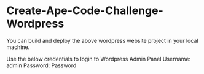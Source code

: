 # Create-Ape-Code-Challenge-Wordpress

You can build and deploy the above wordpress website project in your local machine.

Use the below credentials to login to Wordpress Admin Panel
    Username: admin
    Password: Password
